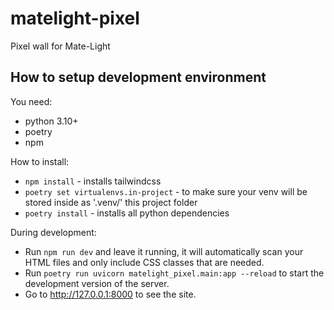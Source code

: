 # matelight-pixel

Pixel wall for Mate-Light

## How to setup development environment

You need:

- python 3.10+
- poetry
- npm

How to install:

- `npm install` - installs tailwindcss
- `poetry set virtualenvs.in-project`  - to make sure your venv will be stored inside as '.venv/' this project folder
- `poetry install` - installs all python dependencies

During development:

- Run `npm run dev` and leave it running, it will automatically scan your HTML files and only include CSS classes that are needed.
- Run `poetry run uvicorn matelight_pixel.main:app --reload` to start the development version of the server.
- Go to http://127.0.0.1:8000 to see the site.

